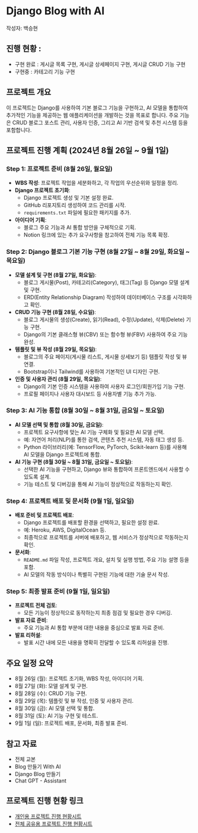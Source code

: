 # Django Blog with AI

작성자: 백승현
## 진행 현황 :
- 구현 완료 : 게시글 목록 구현, 게시글 상세페이지 구현, 게시글 CRUD 기능 구현
- 구현중 : 카테고리 기능 구현
## 프로젝트 개요

이 프로젝트는 Django를 사용하여 기본 블로그 기능을 구현하고, AI 모델을 통합하여 추가적인 기능을 제공하는 웹 애플리케이션을 개발하는 것을 목표로 합니다. 주요 기능은 CRUD 블로그 포스트 관리, 사용자 인증, 그리고 AI 기반 검색 및 추천 시스템 등을 포함합니다.

## 프로젝트 진행 계획 (2024년 8월 26일 ~ 9월 1일)

### Step 1: 프로젝트 준비 (8월 26일, 월요일)
- **WBS 작성**: 프로젝트 작업을 세분화하고, 각 작업의 우선순위와 일정을 정리.
- **Django 프로젝트 초기화**: 
  - Django 프로젝트 생성 및 기본 설정 완료.
  - GitHub 리포지토리 생성하여 코드 관리를 시작.
  - `requirements.txt` 파일에 필요한 패키지를 추가.
- **아이디어 기획**:
  - 블로그 주요 기능과 AI 통합 방안을 구체적으로 기획.
  - Notion 링크에 있는 추가 요구사항을 참고하여 전체 기능 목록 확정.

### Step 2: Django 블로그 기본 기능 구현 (8월 27일 ~ 8월 29일, 화요일 ~ 목요일)
- **모델 설계 및 구현 (8월 27일, 화요일)**:
  - 블로그 게시물(Post), 카테고리(Category), 태그(Tag) 등 Django 모델 설계 및 구현.
  - ERD(Entity Relationship Diagram) 작성하여 데이터베이스 구조를 시각화하고 확인.
- **CRUD 기능 구현 (8월 28일, 수요일)**:
  - 블로그 게시물의 생성(Create), 읽기(Read), 수정(Update), 삭제(Delete) 기능 구현.
  - Django의 기본 클래스형 뷰(CBV) 또는 함수형 뷰(FBV) 사용하여 주요 기능 완성.
- **템플릿 및 뷰 작성 (8월 29일, 목요일)**:
  - 블로그의 주요 페이지(게시물 리스트, 게시물 상세보기 등) 템플릿 작성 및 뷰 연결.
  - Bootstrap이나 Tailwind를 사용하여 기본적인 UI 디자인 구현.
- **인증 및 사용자 관리 (8월 29일, 목요일)**:
  - Django의 기본 인증 시스템을 사용하여 사용자 로그인/회원가입 기능 구현.
  - 프로필 페이지나 사용자 대시보드 등 사용자별 기능 추가 가능.

### Step 3: AI 기능 통합 (8월 30일 ~ 8월 31일, 금요일 ~ 토요일)
- **AI 모델 선택 및 통합 (8월 30일, 금요일)**:
  - 프로젝트 요구사항에 맞는 AI 기능 구체화 및 필요한 AI 모델 선택.
  - 예: 자연어 처리(NLP)를 통한 검색, 콘텐츠 추천 시스템, 자동 태그 생성 등.
  - Python 라이브러리(예: TensorFlow, PyTorch, Scikit-learn 등)를 사용해 AI 모델을 Django 프로젝트에 통합.
- **AI 기능 구현 (8월 30일 ~ 8월 31일, 금요일 ~ 토요일)**:
  - 선택한 AI 기능을 구현하고, Django 뷰와 통합하여 프론트엔드에서 사용할 수 있도록 설계.
  - 기능 테스트 및 디버깅을 통해 AI 기능이 정상적으로 작동하는지 확인.

### Step 4: 프로젝트 배포 및 문서화 (9월 1일, 일요일)
- **배포 준비 및 프로젝트 배포**:
  - Django 프로젝트를 배포할 환경을 선택하고, 필요한 설정 완료.
  - 예: Heroku, AWS, DigitalOcean 등.
  - 최종적으로 프로젝트를 서버에 배포하고, 웹 서비스가 정상적으로 작동하는지 확인.
- **문서화**:
  - `README.md` 파일 작성, 프로젝트 개요, 설치 및 실행 방법, 주요 기능 설명 등을 포함.
  - AI 모델의 작동 방식이나 특별히 구현된 기능에 대한 기술 문서 작성.

### Step 5: 최종 발표 준비 (9월 1일, 일요일)
- **프로젝트 전체 검토**:
  - 모든 기능이 정상적으로 동작하는지 최종 점검 및 필요한 경우 디버깅.
- **발표 자료 준비**: 
  - 주요 기능과 AI 통합 부분에 대한 내용을 중심으로 발표 자료 준비.
- **발표 리허설**: 
  - 발표 시간 내에 모든 내용을 명확히 전달할 수 있도록 리허설을 진행.

## 주요 일정 요약

- 8월 26일 (월): 프로젝트 초기화, WBS 작성, 아이디어 기획.
- 8월 27일 (화): 모델 설계 및 구현.
- 8월 28일 (수): CRUD 기능 구현.
- 8월 29일 (목): 템플릿 및 뷰 작성, 인증 및 사용자 관리.
- 8월 30일 (금): AI 모델 선택 및 통합.
- 8월 31일 (토): AI 기능 구현 및 테스트.
- 9월 1일 (일): 프로젝트 배포, 문서화, 최종 발표 준비.

## 참고 자료
- 전체 교본
- Blog 만들기 With AI
- Django Blog 만들기 
- Chat GPT - Assistant

## 프로젝트 진행 현황 링크
- [개인용 프로젝트 진행 현황시트](#)
- [전체 공유용 프로젝트 진행 현황시트](#)
